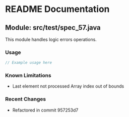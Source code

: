 # README Documentation

## Module: src/test/spec_57.java

This module handles logic errors operations.

### Usage

```java
// Example usage here
```

### Known Limitations

- Last element not processed Array index out of bounds

### Recent Changes

- Refactored in commit 957253d7
